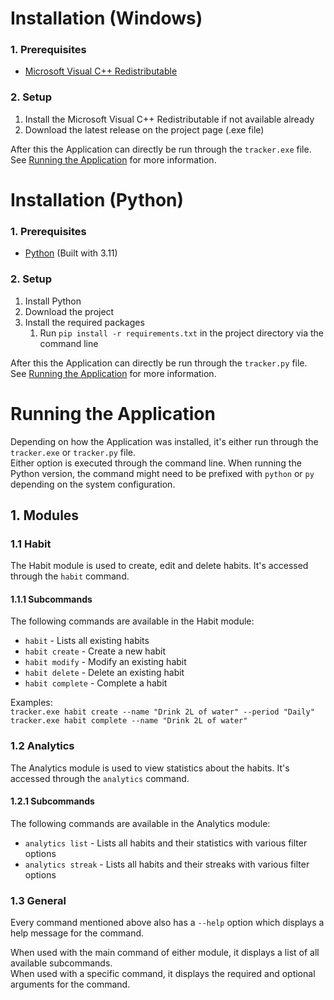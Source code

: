 # Installation (Windows)
### 1. Prerequisites
- [Microsoft Visual C++ Redistributable](https://learn.microsoft.com/en-US/cpp/windows/latest-supported-vc-redist?view=msvc-170)

### 2. Setup
1. Install the Microsoft Visual C++ Redistributable if not available already
2. Download the latest release on the project page (.exe file)

After this the Application can directly be run through the `tracker.exe` file.<br>
See [Running the Application](#running-the-application) for more information.

# Installation (Python)

### 1. Prerequisites
- [Python](https://www.python.org/downloads/) (Built with 3.11)

### 2. Setup
1. Install Python
2. Download the project
3. Install the required packages
   1. Run `pip install -r requirements.txt` in the project directory via the command line

After this the Application can directly be run through the `tracker.py` file.<br>
See [Running the Application](#running-the-application) for more information.

# Running the Application

Depending on how the Application was installed, it's either run through the `tracker.exe` or `tracker.py` file.<br>
Either option is executed through the command line. When running the Python version, the command might need to be prefixed with `python` or `py` depending on the system configuration.

## 1. Modules

### 1.1 Habit

The Habit module is used to create, edit and delete habits. It's accessed through the `habit` command.

#### 1.1.1 Subcommands

The following commands are available in the Habit module:
- `habit` - Lists all existing habits
- `habit create` - Create a new habit
- `habit modify` - Modify an existing habit
- `habit delete` - Delete an existing habit
- `habit complete` - Complete a habit

Examples:<br>
`tracker.exe habit create --name "Drink 2L of water" --period "Daily"`<br>
`tracker.exe habit complete --name "Drink 2L of water"`

### 1.2 Analytics

The Analytics module is used to view statistics about the habits. It's accessed through the `analytics` command.

#### 1.2.1 Subcommands

The following commands are available in the Analytics module:
- `analytics list` - Lists all habits and their statistics with various filter options
- `analytics streak` - Lists all habits and their streaks with various filter options

### 1.3 General

Every command mentioned above also has a `--help` option which displays a help message for the command.<br>

When used with the main command of either module, it displays a list of all available subcommands.<br>
When used with a specific command, it displays the required and optional arguments for the command.

